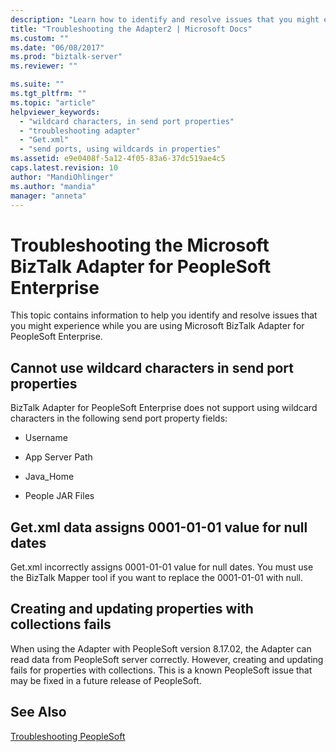 ```yaml
---
description: "Learn how to identify and resolve issues that you might experience while using Microsoft BizTalk Adapter for PeopleSoft Enterprise."
title: "Troubleshooting the Adapter2 | Microsoft Docs"
ms.custom: ""
ms.date: "06/08/2017"
ms.prod: "biztalk-server"
ms.reviewer: ""

ms.suite: ""
ms.tgt_pltfrm: ""
ms.topic: "article"
helpviewer_keywords: 
  - "wildcard characters, in send port properties"
  - "troubleshooting adapter"
  - "Get.xml"
  - "send ports, using wildcards in properties"
ms.assetid: e9e0408f-5a12-4f05-83a6-37dc519ae4c5
caps.latest.revision: 10
author: "MandiOhlinger"
ms.author: "mandia"
manager: "anneta"
---
```

# Troubleshooting the Microsoft BizTalk Adapter for PeopleSoft Enterprise

This topic contains information to help you identify and resolve issues that you might experience while you are using Microsoft BizTalk Adapter for PeopleSoft Enterprise.  
  
## Cannot use wildcard characters in send port properties
  
 BizTalk Adapter for PeopleSoft Enterprise does not support using wildcard characters in the following send port property fields:  
  
-   Username  
  
-   App Server Path  
  
-   Java_Home  
  
-   People JAR Files  
  
## Get.xml data assigns 0001-01-01 value for null dates
  
 Get.xml incorrectly assigns 0001-01-01 value for null dates. You must use the BizTalk Mapper tool if you want to replace the 0001-01-01 with null.  
  
## Creating and updating properties with collections fails
  
 When using the Adapter with PeopleSoft version 8.17.02, the Adapter can read data from PeopleSoft server correctly. However, creating and updating fails for properties with collections. This is a known PeopleSoft issue that may be fixed in a future release of PeopleSoft.  
  
## See Also 
 
 [Troubleshooting PeopleSoft](../core/troubleshooting-peoplesoft.md)
